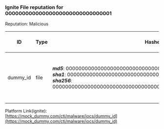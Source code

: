 ### Ignite File reputation for  00000000000000000000000000000001
Reputation: Malicious


|ID|Type|Hashes|Malware Description|Tags|Related IOCs|Mitre Attack IDs|Reports|Created At|Modified At|Last Seen At|
|---|---|---|---|---|---|---|---|---|---|---|
| dummy_id | file | ***md5***: 00000000000000000000000000000001<br>***sha1***: 0000000000000000000000000000000000000001<br>***sha256***: 0000000000000000000000000000000000000000000000000000000000000001 | dummy description. | malware:pony,<br>os:windows,<br>source:flashpoint_detection,<br>type:stealer | **-**	***type***: file<br>	***value***: 00000000000000000000000000000002 | **-**	***id***: dummy_mitre_id<br>	***name***: dummy name<br>	***tactic***: Defense Evasion | **-**	***html***: https://mock_dummy.com/cti/intelligence/report/report_1<br>	***json***: https://mock_dummy.com/finished-intelligence/v1/reports/report_1<br>**-**	***html***: https://mock_dummy.com/cti/intelligence/report/report_2<br>	***json***: https://mock_dummy.com/finished-intelligence/v1/reports/report_2 | Jan 01, 2025  01:00 | Jan 02, 2025  01:00 | Jan 02, 2025  01:00 |

Platform Link(ignite): [https://mock_dummy.com/cti/malware/iocs/dummy_id](https://mock_dummy.com/cti/malware/iocs/dummy_id)
